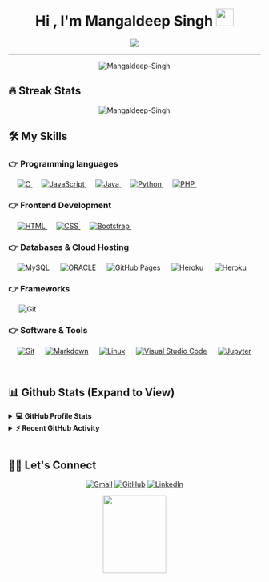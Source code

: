 
<h1 align="center">Hi , I'm Mangaldeep Singh <img src="https://media.giphy.com/media/hvRJCLFzcasrR4ia7z/giphy.gif" width="35"></h1>
<p align="center">
 <a href="https://github.com/DenverCoder1/readme-typing-svg"><img src="https://readme-typing-svg.herokuapp.com?lines=Computer+Science+and+Engineering+Graduate;Web+Developer;DS%20|%20AI%20|%20ML%20Enthusiast;Always%20learning%20new%20things&center=true&width=500&height=50&font=georgia"></a>
</p>
<hr/>
<p align="center"> <img src="https://komarev.com/ghpvc/?username=mangaldeep-singh&label=mangaldeep's%20Profile%20Views%20&color=dc143c&style=plastic" alt="Mangaldeep-Singh" /> </p>

## 🔥 Streak Stats

<p align="center"><img align="center" src="https://github-readme-streak-stats.herokuapp.com/?user=Mangaldeep-Singh&theme=dark&count_private=true&bg_color=0d1116&title_color=ce09ec&text_color=a4aacb&icon_color=007ec6" alt="Mangaldeep-Singh" /></p>

## 🛠️ My Skills

### 👉 Programming languages

<p align="left"> 
  &emsp; 
  <a href="https://www.cprogramming.com/" target="_blank"> 
    <img alt="C" src="https://img.shields.io/badge/C%20-%232370ED.svg?logo=c&logoColor=white">
  </a> 
  &emsp;
  <a href="https://developer.mozilla.org/en-US/docs/Web/JavaScript" target="_blank"> 
     <img alt="JavaScript" src="https://img.shields.io/badge/JavaScript%20-%23F7DF1E.svg?logo=javascript&logoColor=black">
   </a>
  &emsp;
  <a href="https://www.java.com" target="_blank"> 
    <img alt="Java" src="https://img.shields.io/badge/Java-%23007396.svg?logo=java&logoColor=white">
  </a>
  &emsp;
   <a href="https://www.python.org" target="_blank">
    <img alt="Python" src="https://img.shields.io/badge/Python%20-%2314354C.svg?logo=python&logoColor=white">
  </a>
  &emsp;
  <a href="https://www.php.net/">
    <img alt="PHP" src="https://img.shields.io/badge/PHP-%23777BB4.svg?logo=php&logoColor=white"/>
  </a>
&emsp; 
</p>

### 👉 Frontend Development

<p align="left"> 
  &emsp; 
  <a href="https://www.w3.org/html/" target="_blank"> 
   <img alt="HTML" src="https://img.shields.io/badge/HTML5%20-%23E34F26.svg?logo=html5&logoColor=white">
  </a>   
  &emsp;
  <a href="https://www.w3schools.com/css/" target="_blank">
    <img alt="CSS" src="https://img.shields.io/badge/CSS%20-%231572B6.svg?logo=css3&logoColor=white">
  </a> 
   &emsp;
  <a href="https://getbootstrap.com" target="_blank"> 
    <img alt="Bootstrap" src="https://img.shields.io/badge/Bootstrap-%23563D7C.svg?style=flat&logo=bootstrap&logoColor=white"/>
  </a>
&emsp; 
</p>

### 👉 Databases & Cloud Hosting

<p align="left">
  &emsp;
    <a href="https://www.mysql.com/"><img alt="MySQL" src="https://img.shields.io/badge/MySQL-00000F?style=flat&logo=mysql&logoColor=white"></a>
  &emsp;
    <a href="https://www.oracle.com/in/index.html"><img alt="ORACLE" src ="https://img.shields.io/badge/ORACLE-red?style=flat&logo=Oracle&logoColor=white"/></a>
  &emsp;
    <a href="https://www.github.com"><img alt="GitHub Pages" src="https://img.shields.io/badge/GitHub%20Pages-%23327FC7.svg?style=flat&logo=github&logoColor=white"></a>
  &emsp;
    <a href="https://www.heroku.com/"><img alt="Heroku" src="https://img.shields.io/badge/Heroku%20-%23430098.svg?logo=heroku&logoColor=white"></a>  
  &emsp;
  <a href="https://www.oracle.com/in/database/technologies/appdev/plsql.html"><img alt="Heroku" src="https://img.shields.io/badge/PL/SQL-red.svg?logo=oracle&logoColor=white"></a>  
  &emsp;
</p>

### 👉 Frameworks
<p align="left">


&emsp;&ensp;<img alt="Git" src="https://img.shields.io/badge/django-%23092E20.svg?style=flat&logo=django&logoColor=white">

</p>



### 👉 Software & Tools

<p>
  &emsp;
    <a href="#"><img alt="Git" src="https://img.shields.io/badge/Git%20-%23F05033.svg?logo=git&logoColor=white"></a>
&emsp;
    <a href="#"><img alt="Markdown" src="https://img.shields.io/badge/Markdown-000000?style=flate&logo=markdown&logoColor=white"></a>
  &emsp;
    <a href="#"><img alt="Linux" src="https://img.shields.io/badge/Linux-FCC624?style=flat&logo=linux&logoColor=black"></a>
  &emsp;
    <a href="#"><img alt="Visual Studio Code" src="https://img.shields.io/badge/Visual%20Studio%20Code-0078d7.svg?logo=visual-studio-code&logoColor=white"></a>
  &emsp;
    <a href="#"><img alt="Jupyter" src="https://img.shields.io/badge/Jupyter%20-%23F37626.svg?logo=Jupyter&logoColor=white"></a>
 &emsp; 
</p>

<br/>

## 📊 Github Stats (Expand to View)

<details> 
  <summary><b>💻 GitHub Profile Stats</b></summary>
  <br/>
  <p align="center">
    <a href="https://github.com/Mangaldeep-Singh"><img align="center" src="https://github-readme-stats.vercel.app/api?username=Mangaldeep-Singh&show_icons=true&locale=en&theme=radical&show_owner=true&include_all_commits=true&border_radius=20&count_private=true" alt="mangaldeep" height="192px"/></a>
	</p>
	<p  align="center">
	  <img src="https://github-readme-stats.vercel.app/api/top-langs?username=Mangaldeep-Singh&show_icons=true&locale=en&layout=compact&theme=algolia" alt="Mangaldeep-Singh" height="192px"/>
	</p>
  <br/>
  <b>Note:</b> Top languages is only a metric of the languages my public code consists of and doesn't reflect experience or skill level.
  </p>
</details>

<details>
  <summary><b>⚡ Recent GitHub Activity</b></summary>
  <br/>
   <a href="https://github.com/Mangaldeep-Singh"><img alt="Mangaldeep's Activity Graph" src="https://github-readme-activity-graph.vercel.app/graph?username=Mangaldeep-singh&bg_color=f3f4f&color=f3f2f3&line=b7a9b6&point=ab5454&area=true&hide_border=true)](https://github.com/Mangaldeep-Singh)" /></a>
  <br/>

</details>

<br/>

## 🙋‍♀️ Let's Connect

<p align="center">
  <!-- <a href="https://Mangaldeep-Singh.github.io/"><img src="https://img.icons8.com/bubbles/50/000000/web.png" alt="Website"/></a> -->
	<a href="mailto:Mangaldeep95.ms@gmail.com"><img src="https://img.icons8.com/bubbles/50/000000/gmail.png" alt="Gmail"/></a>
	<a href="https://github.com/Mangaldeep-Singh"><img src="https://img.icons8.com/bubbles/50/000000/github.png" alt="GitHub"/></a>
	<a href="https://www.linkedin.com/in/mangaldeep-singh/"><img src="https://img.icons8.com/bubbles/50/000000/linkedin.png" alt="LinkedIn"/></a>
	
	
</p>
<p align="center">
  <img width="50%" height="20%" src="https://cdn.dribbble.com/users/2646423/screenshots/5507196/computer.gif">
</p>

